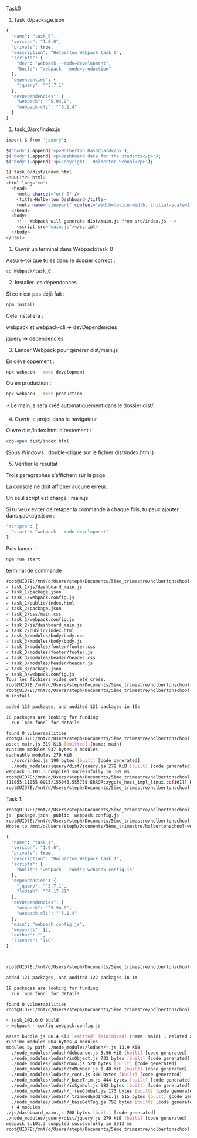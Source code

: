 Task0

1) task_0/package.json

```bash
{
  "name": "task_0",
  "version": "1.0.0",
  "private": true,
  "description": "Holberton Webpack task 0",
  "scripts": {
    "dev": "webpack --mode=development",
    "build": "webpack --mode=production"
  },
  "dependencies": {
    "jquery": "^3.7.1"
  },
  "devDependencies": {
    "webpack": "^5.94.0",
    "webpack-cli": "^5.1.4"
  }
}
```

1) task_0/src/index.js

```bash
import $ from 'jquery';

$('body').append('<p>Holberton Dashboard</p>');
$('body').append('<p>Dashboard data for the students</p>');
$('body').append('<p>Copyright - Holberton School</p>');

1) task_0/dist/index.html
<!DOCTYPE html>
<html lang="en">
  <head>
    <meta charset="utf-8" />
    <title>Holberton Dashboard</title>
    <meta name="viewport" content="width=device-width, initial-scale=1" />
  </head>
  <body>
    <!-- Webpack will generate dist/main.js from src/index.js -->
    <script src="main.js"></script>
  </body>
</html>
```


1) Ouvrir un terminal dans Webpack/task_0

Assure-toi que tu es dans le dossier correct :
```bash
cd Webpack/task_0
```

2) Installer les dépendances

Si ce n’est pas déjà fait :

```bash
npm install
```

Cela installera :

webpack et webpack-cli → devDependencies

jquery → dependencies

3) Lancer Webpack pour générer dist/main.js

En développement :

```bash
npx webpack --mode development
```

Ou en production :
```bash
npx webpack --mode production
```

⚡ Le main.js sera créé automatiquement dans le dossier dist/.

4) Ouvrir le projet dans le navigateur

Ouvre dist/index.html directement :

```bash
xdg-open dist/index.html
```

(Sous Windows : double-clique sur le fichier dist/index.html.)

5) Vérifier le résultat

Trois paragraphes s’affichent sur la page.

La console ne doit afficher aucune erreur.

Un seul script est chargé : main.js.

Si tu veux éviter de retaper la commande à chaque fois, tu peux ajouter dans package.json :
```bash
"scripts": {
  "start": "webpack --mode development"
}
```

Puis lancer :

```bash
npm run start
```

terminal de commande
```bash
root@UID7E:/mnt/d/Users/steph/Documents/5ème_trimestre/holbertonschool-web_react/Webpack# ./create_empty_files.sh
✓ task_1/js/dashboard_main.js
✓ task_1/package.json
✓ task_1/webpack.config.js
✓ task_1/public/index.html
✓ task_2/package.json
✓ task_2/css/main.css
✓ task_2/webpack.config.js
✓ task_2/js/dashboard_main.js
✓ task_2/public/index.html
✓ task_3/modules/body/body.css
✓ task_3/modules/body/body.js
✓ task_3/modules/footer/footer.css
✓ task_3/modules/footer/footer.js
✓ task_3/modules/header/header.css
✓ task_3/modules/header/header.js
✓ task_3/package.json
✓ task_3/webpack.config.js
Tous les fichiers vides ont été créés.
root@UID7E:/mnt/d/Users/steph/Documents/5ème_trimestre/holbertonschool-web_react/Webpack# cd task_0
root@UID7E:/mnt/d/Users/steph/Documents/5ème_trimestre/holbertonschool-web_react/Webpack/task_0# np
m install

added 120 packages, and audited 121 packages in 16s

18 packages are looking for funding
  run `npm fund` for details

found 0 vulnerabilities
root@UID7E:/mnt/d/Users/steph/Documents/5ème_trimestre/holbertonschool-web_react/Webpack/task_0# npx webpack --mode development
asset main.js 319 KiB [emitted] (name: main)
runtime modules 937 bytes 4 modules
cacheable modules 279 KiB
  ./src/index.js 190 bytes [built] [code generated]
  ./node_modules/jquery/dist/jquery.js 279 KiB [built] [code generated]
webpack 5.101.3 compiled successfully in 389 ms
root@UID7E:/mnt/d/Users/steph/Documents/5ème_trimestre/holbertonschool-web_react/Webpack/task_0# xdg-open dist/index.html
[11055:11055:0915/155046.555758:ERROR:zygote_host_impl_linux.cc(101)] Running as root without --no-sandbox is not supported. See https://crbug.com/638180.
root@UID7E:/mnt/d/Users/steph/Documents/5ème_trimestre/holbertonschool-web_react/Webpack/task_0#
```



Task 1:

```bash
root@UID7E:/mnt/d/Users/steph/Documents/5ème_trimestre/holbertonschool-web_react/Webpack/task_1# ls
js  package.json  public  webpack.config.js
root@UID7E:/mnt/d/Users/steph/Documents/5ème_trimestre/holbertonschool-web_react/Webpack/task_1# npm init -y
Wrote to /mnt/d/Users/steph/Documents/5ème_trimestre/holbertonschool-web_react/Webpack/task_1/package.json:

{
  "name": "task_1",
  "version": "1.0.0",
  "private": true,
  "description": "Holberton Webpack task 1",
  "scripts": {
    "build": "webpack --config webpack.config.js"
  },
  "dependencies": {
    "jquery": "^3.7.1",
    "lodash": "^4.17.21"
  },
  "devDependencies": {
    "webpack": "^5.94.0",
    "webpack-cli": "^5.1.4"
  },
  "main": "webpack.config.js",
  "keywords": [],
  "author": "",
  "license": "ISC"
}



root@UID7E:/mnt/d/Users/steph/Documents/5ème_trimestre/holbertonschool-web_react/Webpack/task_1# npm install

added 121 packages, and audited 122 packages in 1m

18 packages are looking for funding
  run `npm fund` for details

found 0 vulnerabilities
root@UID7E:/mnt/d/Users/steph/Documents/5ème_trimestre/holbertonschool-web_react/Webpack/task_1# npm run build

> task_1@1.0.0 build
> webpack --config webpack.config.js

asset bundle.js 88.4 KiB [emitted] [minimized] (name: main) 1 related asset
runtime modules 884 bytes 4 modules
modules by path ./node_modules/lodash/*.js 13.9 KiB
  ./node_modules/lodash/debounce.js 5.96 KiB [built] [code generated]
  ./node_modules/lodash/isObject.js 733 bytes [built] [code generated]
  ./node_modules/lodash/now.js 520 bytes [built] [code generated]
  ./node_modules/lodash/toNumber.js 1.48 KiB [built] [code generated]
  ./node_modules/lodash/_root.js 300 bytes [built] [code generated]
  ./node_modules/lodash/_baseTrim.js 444 bytes [built] [code generated]
  ./node_modules/lodash/isSymbol.js 682 bytes [built] [code generated]
  ./node_modules/lodash/_freeGlobal.js 173 bytes [built] [code generated]
  ./node_modules/lodash/_trimmedEndIndex.js 515 bytes [built] [code generated]
  ./node_modules/lodash/_baseGetTag.js 792 bytes [built] [code generated]
  + 4 modules
./js/dashboard_main.js 708 bytes [built] [code generated]
./node_modules/jquery/dist/jquery.js 279 KiB [built] [code generated]
webpack 5.101.3 compiled successfully in 5913 ms
root@UID7E:/mnt/d/Users/steph/Documents/5ème_trimestre/holbertonschool-web_react/Webpack/task_1#
```


